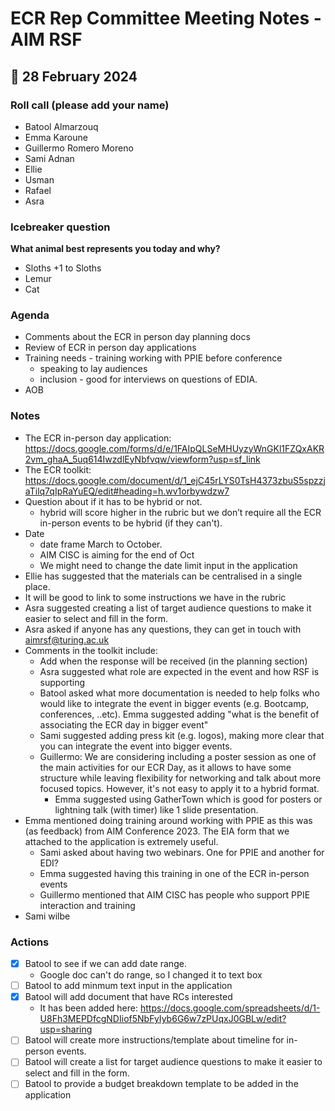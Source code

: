 # ECR Rep Committee Meeting Notes - AIM RSF

## :date: 28 February 2024

### Roll call (please add your name)
* Batool Almarzouq
* Emma Karoune
* Guillermo Romero Moreno
* Sami Adnan
* Ellie
* Usman
* Rafael
* Asra


### Icebreaker question
**What animal best represents you today and why?**
* Sloths +1 to Sloths
* Lemur
* Cat


### Agenda
* Comments about the ECR in person day planning docs
* Review of ECR in person day applications
* Training needs - training working with PPIE before conference 
    * speaking to lay audiences
    * inclusion - good for interviews on questions of EDIA. 
* AOB


### Notes

- The ECR in-person day application: https://docs.google.com/forms/d/e/1FAIpQLSeMHUyzyWnGKl1FZQxAKR2vm_ghaA_5uq614IwzdlEyNbfvqw/viewform?usp=sf_link
- The ECR toolkit: https://docs.google.com/document/d/1_ejC45rLYS0TsH4373zbuS5spzzjaTilq7qIpRaYuEQ/edit#heading=h.wv1orbywdzw7
- Question about if it has to be hybrid or not.
    - hybrid will score higher in the rubric but we don’t require all the ECR in-person events to be hybrid (if they can't).
- Date
    - date frame March to October.
    - AIM CISC is aiming for the end of Oct
    - We might need to change the date limit input in the application
- Ellie has suggested that the materials can be centralised in a single place. 
- It will be good to link to some instructions we have in the rubric
- Asra suggested creating a list of target audience questions to make it easier to select and fill in the form.
- Asra asked if anyone has any questions, they can get in touch with aimrsf@turing.ac.uk
- Comments in the toolkit include:
    - Add when the response will be received (in the planning section)
    - Asra suggested what role are expected in the event and how RSF is supporting
    - Batool asked what more documentation is needed to help folks who would like to integrate the event in bigger events (e.g. Bootcamp, conferences, ..etc). Emma suggested adding "what is the benefit of associating the ECR day in bigger event"
    - Sami suggested adding press kit (e.g. logos), making more clear that you can integrate the event into bigger events.
    - Guillermo: We are considering including a poster session as one of the main activities for our ECR Day, as it allows to have some structure while leaving flexibility for networking and talk about more focused topics. However, it's not easy to apply it to a hybrid format. 
        - Emma suggested using GatherTown which is good for posters or lightning talk (with timer) like 1 slide presentation.
- Emma mentioned doing training around working with PPIE as this was (as feedback) from AIM Conference 2023. The EIA form that we attached to the application is extremely useful.
    - Sami asked about having two webinars. One for PPIE and another for EDI?
    - Emma suggested having this training in one of the ECR in-person events
    - Guillermo mentioned that AIM CISC has people who support PPIE interaction and training
- Sami wilbe 

### Actions

- [X] Batool to see if we can add date range.
    - Google doc can't do range, so I changed it to text box
- [ ] Batool to add minmum text input in the application
- [X] Batool will add document that have RCs interested
    - It has been added here: https://docs.google.com/spreadsheets/d/1-U8Fh3MEPDfcgNDIiof5NbFyIyb6G6w7zPUqxJ0GBLw/edit?usp=sharing
- [ ] Batool will create more instructions/template about timeline for in-person events.
- [ ] Batool will create a list for target audience questions to make it easier to select and fill in the form.
- [ ] Batool to provide a budget breakdown template to be added in the application
